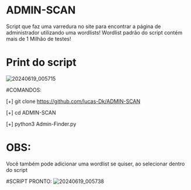# ADMIN-SCAN
Script que faz uma varredura no site para encontrar a página de administrador utilizando uma wordlists!
Wordlist padrão do script contém mais de 1 Milhão de testes!

# Print do script
![20240619_005715](https://github.com/lucas-Dk/ADMIN-SCAN/assets/69327287/d4a93fdc-5271-4487-bbfb-a4bd756c7854)


#COMANDOS:

[+] git clone https://github.com/lucas-Dk/ADMIN-SCAN

[+] cd ADMIN-SCAN

[+] python3 Admin-Finder.py

# OBS:

Você também pode adicionar uma wordlist se quiser, ao selecionar dentro do script

#SCRIPT PRONTO:
![20240619_005738](https://github.com/lucas-Dk/ADMIN-SCAN/assets/69327287/5c6b2c69-a26d-43d0-9863-1a46a19d19f6)
